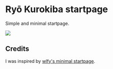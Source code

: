 # Ryō Kurokiba startpage
Simple and minimal startpage.

![](https://i.imgur.com/xa4MfWk.png)


## Credits
I was inspired by [wlfy's minimal startpage](https://gitlab.com/wolfiy/wlfys-minimal-startpage).

